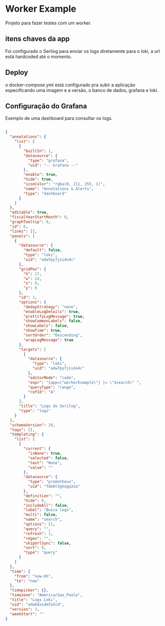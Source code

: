 ﻿# Worker Example
Projeto para fazer testes com um worker.

## itens chaves da app
Foi configurado o Serilog para enviar os logs diretamente para o loki, a url está hardcoded até o momento.


## Deploy
o docker-compose.yml está configurado pra subir a aplicação especificando uma imagem e a versão, o banco de dados, 
grafana e loki.


## Configuração do Grafana
Exemplo de uma dashboard para consultar os logs.

```json

{
  "annotations": {
    "list": [
      {
        "builtIn": 1,
        "datasource": {
          "type": "grafana",
          "uid": "-- Grafana --"
        },
        "enable": true,
        "hide": true,
        "iconColor": "rgba(0, 211, 255, 1)",
        "name": "Annotations & Alerts",
        "type": "dashboard"
      }
    ]
  },
  "editable": true,
  "fiscalYearStartMonth": 0,
  "graphTooltip": 0,
  "id": 6,
  "links": [],
  "panels": [
    {
      "datasource": {
        "default": false,
        "type": "loki",
        "uid": "adw7py7jsi4n4c"
      },
      "gridPos": {
        "h": 17,
        "w": 24,
        "x": 0,
        "y": 0
      },
      "id": 1,
      "options": {
        "dedupStrategy": "none",
        "enableLogDetails": true,
        "prettifyLogMessage": true,
        "showCommonLabels": false,
        "showLabels": false,
        "showTime": true,
        "sortOrder": "Descending",
        "wrapLogMessage": true
      },
      "targets": [
        {
          "datasource": {
            "type": "loki",
            "uid": "adw7py7jsi4n4c"
          },
          "editorMode": "code",
          "expr": "{app=\"workerExample\"} |= \"$search\" ",
          "queryType": "range",
          "refId": "A"
        }
      ],
      "title": "Logs do Serilog",
      "type": "logs"
    }
  ],
  "schemaVersion": 39,
  "tags": [],
  "templating": {
    "list": [
      {
        "current": {
          "isNone": true,
          "selected": false,
          "text": "None",
          "value": ""
        },
        "datasource": {
          "type": "prometheus",
          "uid": "fdw6t3gkogq2oa"
        },
        "definition": "",
        "hide": 0,
        "includeAll": false,
        "label": "Busca logs",
        "multi": false,
        "name": "search",
        "options": [],
        "query": "",
        "refresh": 1,
        "regex": "",
        "skipUrlSync": false,
        "sort": 0,
        "type": "query"
      }
    ]
  },
  "time": {
    "from": "now-6h",
    "to": "now"
  },
  "timepicker": {},
  "timezone": "America/Sao_Paulo",
  "title": "Logs Loki",
  "uid": "adwb8xsdm7o5cd",
  "version": 3,
  "weekStart": ""
}

```